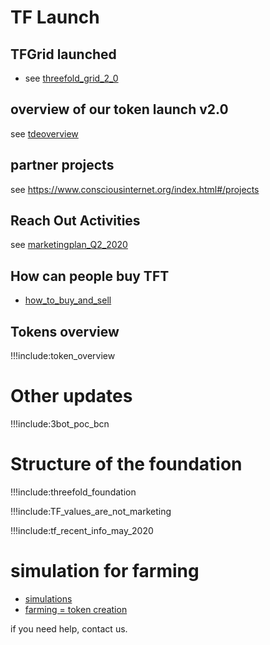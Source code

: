 
# TF Launch

## TFGrid launched

- see [threefold_grid_2_0](threefold_grid_2_0.md)

## overview of our token launch v2.0

see [tdeoverview](tdeoverview.md)

## partner projects

see https://www.consciousinternet.org/index.html#/projects

## Reach Out Activities

see [marketingplan_Q2_2020](marketingplan_q2_2020.md)

## How can people buy TFT

- [how_to_buy_and_sell](how_to_buy_and_sell.md)

## Tokens overview

!!!include:token_overview

# Other updates

!!!include:3bot_poc_bcn

# Structure of the foundation

!!!include:threefold_foundation

!!!include:TF_values_are_not_marketing

!!!include:tf_recent_info_may_2020

# simulation for farming

- [simulations](farming_simulate.md)
- [farming = token creation](token_creation.md)

if you need help, contact us.
